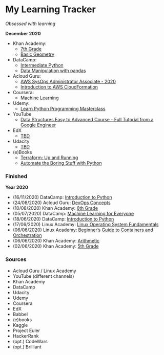 # My Learning Tracker
*Obsessed with learning*  
  
**December 2020**  
* Khan Academy: 
  - [7th Grade](https://www.khanacademy.org/math/cc-seventh-grade-math)
  - [Basic Geometry](https://www.khanacademy.org/math/basic-geo/)
* DataCamp:  
  - [Intermediate Python](https://learn.datacamp.com/courses/intermediate-python)
  - [Data Manipulation with pandas](https://learn.datacamp.com/courses/data-manipulation-with-pandas)
* Acloud Guru:
  - [AWS SysOps Administrator Associate - 2020](https://learn.acloud.guru/course/aws-certified-sysops-administrator-associate/dashboard)
  - [Introduction to AWS CloudFormation](https://learn.acloud.guru/course/intro-aws-cloudformation/dashboard)
* Coursera:  
  - [Machine Learning](https://www.coursera.org/learn/machine-learning)
* Udemy: 
  - [Learn Python Programming Masterclass](https://www.udemy.com/course/python-the-complete-python-developer-course/)
* YouTube
  - [Data Structures Easy to Advanced Course - Full Tutorial from a Google Engineer](https://www.youtube.com/watch?v=RBSGKlAvoiM&ab_channel=freeCodeCamp.org)
* EdX
  - [TBD]()
* Udacity
  - [TBD]()
* (e)Books
  - [Terraform: Up and Running](https://www.amazon.com/Terraform-Running-Writing-Infrastructure-Code-ebook/dp/B07XKF258P/ref=sr_1_1)
  - [Automate the Boring Stuff with Python](https://www.amazon.com/Automate-Boring-Stuff-Python-2nd/dp/1593279922/ref=sr_1_1)
  
### Finished
**Year 2020**
* (16/11/2020) DataCamp: [Introduction to Python](https://learn.datacamp.com/courses/intro-to-python-for-data-science)
* (24/08/2020) Acloud Guru: [DevOps Concepts](https://learn.acloud.guru/course/devops-concepts/dashboard)
* (10/08/2020) Khan Academy: [6th Grade](https://www.khanacademy.org/math/cc-sixth-grade-math)
* (05/07/2020) DataCamp: [Machine Learning for Everyone](https://learn.datacamp.com/courses/machine-learning-for-everyone)
* (18/06/2020) DataCamp: [Introduction to Python](https://learn.datacamp.com/courses/intro-to-python-for-data-science)
* (17/06/2020) Linux Academy: [Linux Operating System Fundamentals](https://linuxacademy.com/cp/modules/view/id/286)
* (06/06/2020) Linux Academy: [Beginner’s Guide to Containers and Orchestration](https://linuxacademy.com/cp/modules/view/id/275)
* (06/06/2020) Khan Academy: [Arithmetic](https://www.khanacademy.org/math/arithmetic)
* (02/06/2020) Khan Academy: [5th Grade](https://www.khanacademy.org/math/cc-fifth-grade-math)

### Sources
* Acloud Guru / Linux Academy
* YouTube (different channels)
* Khan Academy
* DataCamp
* Udacity
* Udemy
* Coursera
* EdX
* Babbel
* (e)books
* Kaggle
* Project Euler
* HackerRank
* (opt.) CodeWars
* (opt.) Brilliant